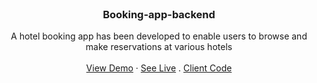 <br />
<div align="center">

  <h3 align="center">Booking-app-backend</h3>

  <p align="center">
   A hotel booking app has been developed to enable users to browse and make reservations at various hotels
    <br />
    <br />
    <a href="https://www.youtube.com/watch?v=bciFYmWU3C0">
    View Demo</a>
    ·
    <a href="https://booking-app-puce.vercel.app">
    See Live</a>
    .
    <a href="https://github.com/Elalfy74/Booking-App">
    Client Code</a>
  
  </p>
</div>
